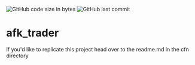 
![GitHub code size in bytes](https://img.shields.io/github/languages/code-size/dylanzenner/afk_trader)
![GitHub last commit](https://img.shields.io/github/last-commit/dylanzenner/afk_trader)



# afk_trader
 If you'd like to replicate this project head over to the readme.md in the cfn directory
